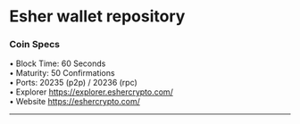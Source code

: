 Esher wallet repository
=====================================

### Coin Specs
 
• Block Time: 60 Seconds    
• Maturity: 50 Confirmations   
• Ports: 20235 (p2p) / 20236 (rpc)   
• Explorer https://explorer.eshercrypto.com/   
• Website https://eshercrypto.com/

---